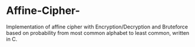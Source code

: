 # Affine-Cipher-

Implementation of affine cipher with Encryption/Decryption and Bruteforce based on probability from most common alphabet to least common, written in C.
